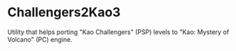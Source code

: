 # Challengers2Kao3
Utility that helps porting "Kao Challengers" (PSP) levels to "Kao: Mystery of Volcano" (PC) engine.
